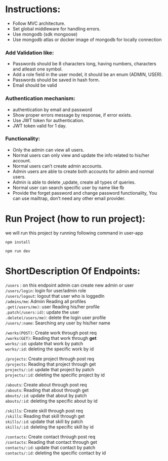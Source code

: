 # Instructions:

- Follow MVC architecture.
- Set global middleware for handling errors.
- Use mongodb (sdk mongoose)
- Use mongodb atlas or docker image of mongodb for locally connection

### Add Validation like:

- Passwords should be 8 characters long, having numbers, characters and atleast one symbol.
- Add a role field in the user model, it should be an enum (ADMIN, USER).
- Passwords should be saved in hash form.
- Email should be valid

### Authentication mechanism:

- authentication by email and password
- Show proper errors message by response, if error exists.
- Use JWT token for authentication.
- JWT token valid for 1 day.

### Functionality:

- Only the admin can view all users.
- Normal users can only view and update the info related to his/her account.
- Normal users can’t create admin accounts.
- Admin users are able to create both accounts for admin and normal users.
- Admin is able to delete ,update, create all types of queries.
- Normal user can search specific user by name like fb
- Provide the forget password and change password functionality, You can use mailtrap, don’t need any other email provider.

# Run Project (how to run project):

we will run this project by running following command in user-app

```
npm install
```

```
npm run dev
```

# ShortDescription Of Endpoints:

`/users` : on this endpoint admin can create new admin or user <br />
`/users/login`: login for user/admin role <br />
`/users/logout`: logout that user who is loggedIn <br />
`/admins/me`: Admiin Reading all profiles<br />
`.get(/users/me)`: user Reading his/her profile <br />
`.patch(/users:id)`: update the user <br />
`.delete(/users/me)`: delete the login user profile <br />
`/users/:name`: Searching any user by his/her name<br />

`/works(POST)`: Create work through post req <br />
`/works(GET)`: Reading that work through **get** <br />
`works/:id`: update that work by patch <br />
`works/:id`: deleting the specific work by id <br />

`/projects`: Create project through post req <br />
`/projects`: Reading that project through get <br />
`projects/:id`: update that project by patch <br />
`projects/:id`: deleting the specific project by id <br />

`/abouts`: Create about through post req <br />
`/abouts`: Reading that about through get <br />
`abouts/:id`: update that about by patch <br />
`abouts/:id`: deleting the specific about by id<br />

`/skills`: Create skill through post req<br />
`/skills`: Reading that skill through get<br />
`skills/:id`: update that skill by patch <br />
`skills/:id`: deleting the specific skill by id<br />

`/contacts`: Create contact through post req<br />
`/contacts`: Reading that contact through get<br />
`contacts/:id`: update that contact by patch <br />
`contacts/:id`: deleting the specific contact by id<br />
